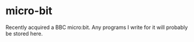 # micro-bit
Recently acquired a BBC micro:bit. Any programs I write for it will probably be stored here.
